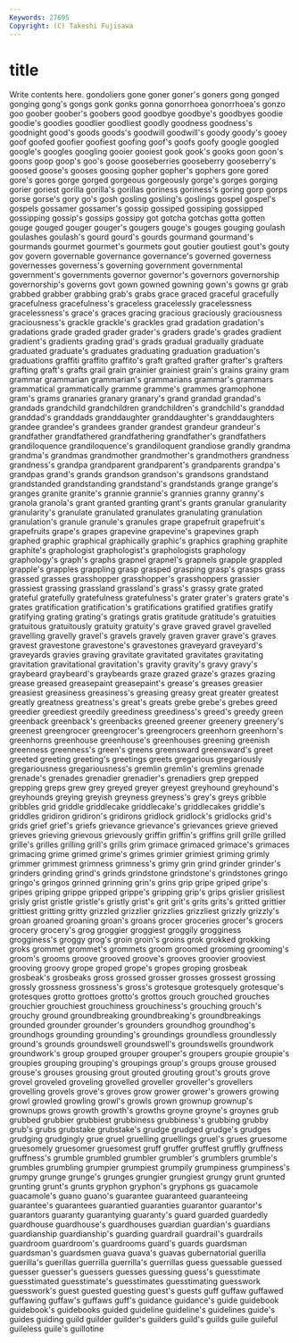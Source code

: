 ```yaml
---
Keywords: 27695 
Copyright: (C) Takeshi Fujisawa
---
```


# title

Write contents here.
gondoliers gone goner goner's goners gong gonged gonging gong's
gongs gonk gonks gonna gonorrhoea gonorrhoea's gonzo goo goober goober's
goobers good goodbye goodbye's goodbyes goodie goodie's goodies goodlier goodliest
goodly goodness goodness's goodnight good's goods goods's goodwill goodwill's goody
goody's gooey goof goofed goofier goofiest goofing goof's goofs goofy
google googled google's googles googling gooier gooiest gook gook's gooks
goon goon's goons goop goop's goo's goose gooseberries gooseberry gooseberry's
goosed goose's gooses goosing gopher gopher's gophers gore gored gore's
gores gorge gorged gorgeous gorgeously gorge's gorges gorging gorier goriest
gorilla gorilla's gorillas goriness goriness's goring gorp gorps gorse gorse's
gory go's gosh gosling gosling's goslings gospel gospel's gospels gossamer
gossamer's gossip gossiped gossiping gossipped gossipping gossip's gossips gossipy got
gotcha gotchas gotta gotten gouge gouged gouger gouger's gougers gouge's
gouges gouging goulash goulashes goulash's gourd gourd's gourds gourmand gourmand's
gourmands gourmet gourmet's gourmets gout goutier goutiest gout's gouty gov
govern governable governance governance's governed governess governesses governess's governing government
governmental government's governments governor governor's governors governorship governorship's governs govt
gown gowned gowning gown's gowns gr grab grabbed grabber grabbing
grab's grabs grace graced graceful gracefully gracefulness gracefulness's graceless gracelessly
gracelessness gracelessness's grace's graces gracing gracious graciously graciousness graciousness's grackle
grackle's grackles grad gradation gradation's gradations grade graded grader grader's
graders grade's grades gradient gradient's gradients grading grad's grads gradual
gradually graduate graduated graduate's graduates graduating graduation graduation's graduations graffiti
graffito graffito's graft grafted grafter grafter's grafters grafting graft's grafts
grail grain grainier grainiest grain's grains grainy gram grammar grammarian
grammarian's grammarians grammar's grammars grammatical grammatically gramme gramme's grammes gramophone
gram's grams granaries granary granary's grand grandad grandad's grandads grandchild
grandchildren grandchildren's grandchild's granddad granddad's granddads granddaughter granddaughter's granddaughters grandee
grandee's grandees grander grandest grandeur grandeur's grandfather grandfathered grandfathering grandfather's
grandfathers grandiloquence grandiloquence's grandiloquent grandiose grandly grandma grandma's grandmas grandmother
grandmother's grandmothers grandness grandness's grandpa grandparent grandparent's grandparents grandpa's grandpas
grand's grands grandson grandson's grandsons grandstand grandstanded grandstanding grandstand's grandstands
grange grange's granges granite granite's grannie grannie's grannies granny granny's
granola granola's grant granted granting grant's grants granular granularity granularity's
granulate granulated granulates granulating granulation granulation's granule granule's granules grape
grapefruit grapefruit's grapefruits grape's grapes grapevine grapevine's grapevines graph graphed
graphic graphical graphically graphic's graphics graphing graphite graphite's graphologist graphologist's
graphologists graphology graphology's graph's graphs grapnel grapnel's grapnels grapple grappled
grapple's grapples grappling grasp grasped grasping grasp's grasps grass grassed
grasses grasshopper grasshopper's grasshoppers grassier grassiest grassing grassland grassland's grass's
grassy grate grated grateful gratefully gratefulness gratefulness's grater grater's graters
grate's grates gratification gratification's gratifications gratified gratifies gratify gratifying grating
grating's gratings gratis gratitude gratitude's gratuities gratuitous gratuitously gratuity gratuity's
grave graved gravel gravelled gravelling gravelly gravel's gravels gravely graven
graver grave's graves gravest gravestone gravestone's gravestones graveyard graveyard's graveyards
gravies graving gravitate gravitated gravitates gravitating gravitation gravitational gravitation's gravity
gravity's gravy gravy's graybeard graybeard's graybeards graze grazed graze's grazes
grazing grease greased greasepaint greasepaint's grease's greases greasier greasiest greasiness
greasiness's greasing greasy great greater greatest greatly greatness greatness's great's
greats grebe grebe's grebes greed greedier greediest greedily greediness greediness's
greed's greedy green greenback greenback's greenbacks greened greener greenery greenery's
greenest greengrocer greengrocer's greengrocers greenhorn greenhorn's greenhorns greenhouse greenhouse's greenhouses
greening greenish greenness greenness's green's greens greensward greensward's greet greeted
greeting greeting's greetings greets gregarious gregariously gregariousness gregariousness's gremlin gremlin's
gremlins grenade grenade's grenades grenadier grenadier's grenadiers grep grepped grepping
greps grew grey greyed greyer greyest greyhound greyhound's greyhounds greying
greyish greyness greyness's grey's greys gribble gribbles grid griddle griddlecake
griddlecake's griddlecakes griddle's griddles gridiron gridiron's gridirons gridlock gridlock's gridlocks
grid's grids grief grief's griefs grievance grievance's grievances grieve grieved
grieves grieving grievous grievously griffin griffin's griffins grill grille grilled
grille's grilles grilling grill's grills grim grimace grimaced grimace's grimaces
grimacing grime grimed grime's grimes grimier grimiest griming grimly grimmer
grimmest grimness grimness's grimy grin grind grinder grinder's grinders grinding
grind's grinds grindstone grindstone's grindstones gringo gringo's gringos grinned grinning
grin's grins grip gripe griped gripe's gripes griping grippe gripped
grippe's gripping grip's grips grislier grisliest grisly grist gristle gristle's
gristly grist's grit grit's grits grits's gritted grittier grittiest gritting
gritty grizzled grizzlier grizzlies grizzliest grizzly grizzly's groan groaned groaning
groan's groans grocer groceries grocer's grocers grocery grocery's grog groggier
groggiest groggily grogginess grogginess's groggy grog's groin groin's groins grok
grokked grokking groks grommet grommet's grommets groom groomed grooming grooming's
groom's grooms groove grooved groove's grooves groovier grooviest grooving groovy
grope groped grope's gropes groping grosbeak grosbeak's grosbeaks gross grossed
grosser grosses grossest grossing grossly grossness grossness's gross's grotesque grotesquely
grotesque's grotesques grotto grottoes grotto's grottos grouch grouched grouches grouchier
grouchiest grouchiness grouchiness's grouching grouch's grouchy ground groundbreaking groundbreaking's groundbreakings
grounded grounder grounder's grounders groundhog groundhog's groundhogs grounding grounding's groundings
groundless groundlessly ground's grounds groundswell groundswell's groundswells groundwork groundwork's group
grouped grouper grouper's groupers groupie groupie's groupies grouping grouping's groupings
group's groups grouse groused grouse's grouses grousing grout grouted grouting
grout's grouts grove grovel groveled groveling grovelled groveller groveller's grovellers
grovelling grovels grove's groves grow grower grower's growers growing growl
growled growling growl's growls grown grownup grownup's grownups grows growth
growth's growths groyne groyne's groynes grub grubbed grubbier grubbiest grubbiness
grubbiness's grubbing grubby grub's grubs grubstake grubstake's grudge grudged grudge's
grudges grudging grudgingly grue gruel gruelling gruellings gruel's grues gruesome
gruesomely gruesomer gruesomest gruff gruffer gruffest gruffly gruffness gruffness's grumble
grumbled grumbler grumbler's grumblers grumble's grumbles grumbling grumpier grumpiest grumpily
grumpiness grumpiness's grumpy grunge grunge's grunges grungier grungiest grungy grunt
grunted grunting grunt's grunts gryphon gryphon's gryphons gs guacamole guacamole's
guano guano's guarantee guaranteed guaranteeing guarantee's guarantees guarantied guaranties guarantor
guarantor's guarantors guaranty guarantying guaranty's guard guarded guardedly guardhouse guardhouse's
guardhouses guardian guardian's guardians guardianship guardianship's guarding guardrail guardrail's guardrails
guardroom guardroom's guardrooms guard's guards guardsman guardsman's guardsmen guava guava's
guavas gubernatorial guerilla guerilla's guerillas guerrilla guerrilla's guerrillas guess guessable
guessed guesser guesser's guessers guesses guessing guess's guesstimate guesstimated guesstimate's
guesstimates guesstimating guesswork guesswork's guest guested guesting guest's guests guff
guffaw guffawed guffawing guffaw's guffaws guff's guidance guidance's guide guidebook
guidebook's guidebooks guided guideline guideline's guidelines guide's guides guiding guild
guilder guilder's guilders guild's guilds guile guileful guileless guile's guillotine
